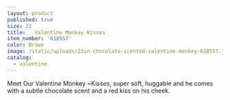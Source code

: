 ```yaml
---
layout: product
published: true
size: 22
title:   Valentine Monkey Kisses
item_number: '618557'
color: Brown
image: /static/uploads/22in-chocolate-scented-valentine-monkey-618557.jpg
catalog:
  - valentine
---
```

Meet Our Valentine Monkey ~Kisses, super soft, huggable and he comes with a subtle chocolate scent and a red kiss on his cheek.
